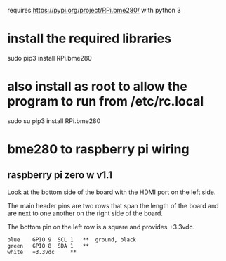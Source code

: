 requires https://pypi.org/project/RPi.bme280/ with python 3

# install the required libraries
sudo pip3 install RPi.bme280
# also install as root to allow the program to run from /etc/rc.local
sudo su
pip3 install RPi.bme280

# bme280 to raspberry pi wiring

## raspberry pi zero w v1.1

Look at the bottom side of the board with the HDMI port on the left side.

The main header pins are two rows that span the length of the board and are next to one another on the right side of the board.

The bottom pin on the left row is a square and provides +3.3vdc.

```
blue	GPIO 9	SCL 1	**	ground, black
green	GPIO 8	SDA 1	**
white	+3.3vdc		**
```
